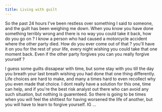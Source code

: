 ```yaml
---
title: Living with guilt
---
```


So the past 24 hours I've been restless over something I said to someone, and the guilt has been weighing me down.
When you know you have done something terribly wrong and there is no way you could take it back, how do you go on ?
I know a person who had caused a motorcycle accident where the other party died. How do you ever come out of that ?
you'll have it on you for the rest of your life, every night wishing you could take that one moment back. 
Even if the other party forgives you can you really forgive yourself ?

I guess some guilts dissapear with time, but some stay with you till the day you breath your last breath
wishing you had done that one thing differently. Life choices are hard to make, and many a times hard to even recollect why you even made that choice.
I dont really have a solution for this one, time can help, and if you're the best risk analyst out there who can avoid any such situation, but nothing is guarenteed.
So there is going to be times when you will feel the shittiest for having worsened the life of another, but you will have to learn to forgive yourself. IG ...

